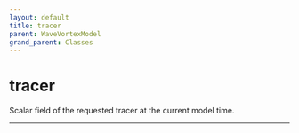 ```yaml
---
layout: default
title: tracer
parent: WaveVortexModel
grand_parent: Classes
---
```


#  tracer

Scalar field of the requested tracer at the current model time.


---

